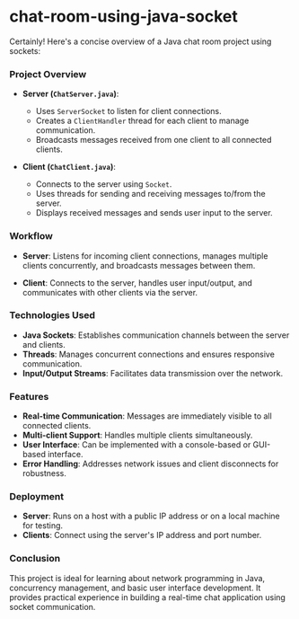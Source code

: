 # chat-room-using-java-socket 
Certainly! Here's a concise overview of a Java chat room project using sockets:

### Project Overview

- **Server (`ChatServer.java`)**:
  - Uses `ServerSocket` to listen for client connections.
  - Creates a `ClientHandler` thread for each client to manage communication.
  - Broadcasts messages received from one client to all connected clients.

- **Client (`ChatClient.java`)**:
  - Connects to the server using `Socket`.
  - Uses threads for sending and receiving messages to/from the server.
  - Displays received messages and sends user input to the server.

### Workflow

- **Server**: Listens for incoming client connections, manages multiple clients concurrently, and broadcasts messages between them.
  
- **Client**: Connects to the server, handles user input/output, and communicates with other clients via the server.

### Technologies Used

- **Java Sockets**: Establishes communication channels between the server and clients.
- **Threads**: Manages concurrent connections and ensures responsive communication.
- **Input/Output Streams**: Facilitates data transmission over the network.

### Features

- **Real-time Communication**: Messages are immediately visible to all connected clients.
- **Multi-client Support**: Handles multiple clients simultaneously.
- **User Interface**: Can be implemented with a console-based or GUI-based interface.
- **Error Handling**: Addresses network issues and client disconnects for robustness.

### Deployment

- **Server**: Runs on a host with a public IP address or on a local machine for testing.
- **Clients**: Connect using the server's IP address and port number.

### Conclusion

This project is ideal for learning about network programming in Java, concurrency management, and basic user interface development. It provides practical experience in building a real-time chat application using socket communication.
